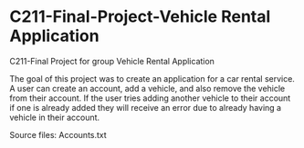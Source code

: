 # C211-Final-Project-Vehicle Rental Application
C211-Final Project for group Vehicle Rental Application

The goal of this project was to create an application for a car rental service.
A user can create an account, add a vehicle, and also remove the vehicle from
their account. If the user tries adding another vehicle to their account if
one is already added they will receive an error due to already having a vehicle
in their account.

Source files:
Accounts.txt
